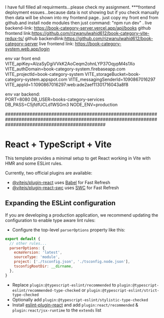 
I have full filled all requirments...please check my assignment.
***frontend deployment essues...because data is not showing but if you check manually then data will be shown into my frontend page.. just copy my front end from github.and install node modules then just command: "npm run dev" .
live backend-link: https://book-category-server.vercel.app/api/books
github frontend link:https://github.com/rizwanulwahid612/book-category-vite-redux-ts/
github backendlink:https://github.com/rizwanulwahid612/book-category-server
live frontend link: https://book-category-system.web.app/login



env var front end:   VITE_apiKey=AIzaSyDgiVVkK2AoCeqm2ohnLYP37OqypM4s1Xo
  VITE_authDomain=book-category-system.firebaseapp.com
  VITE_projectId=book-category-system
  VITE_storageBucket=book-category-system.appspot.com
  VITE_messagingSenderId=1090867016297
  VITE_appId=1:1090867016297:web:ade2aef11301716043a8f8

env var backend:   
    PORT=8080
    DB_USER=books-category-services
    DB_PASS=C5jfdfUCLd1WSGm3
    NODE_ENV=production

   





#####################################################################################################################################################
# React + TypeScript + Vite

This template provides a minimal setup to get React working in Vite with HMR and some ESLint rules.

Currently, two official plugins are available:

- [@vitejs/plugin-react](https://github.com/vitejs/vite-plugin-react/blob/main/packages/plugin-react/README.md) uses [Babel](https://babeljs.io/) for Fast Refresh
- [@vitejs/plugin-react-swc](https://github.com/vitejs/vite-plugin-react-swc) uses [SWC](https://swc.rs/) for Fast Refresh

## Expanding the ESLint configuration

If you are developing a production application, we recommend updating the configuration to enable type aware lint rules:

- Configure the top-level `parserOptions` property like this:

```js
export default {
  // other rules...
  parserOptions: {
    ecmaVersion: 'latest',
    sourceType: 'module',
    project: ['./tsconfig.json', './tsconfig.node.json'],
    tsconfigRootDir: __dirname,
  },
}
```

- Replace `plugin:@typescript-eslint/recommended` to `plugin:@typescript-eslint/recommended-type-checked` or `plugin:@typescript-eslint/strict-type-checked`
- Optionally add `plugin:@typescript-eslint/stylistic-type-checked`
- Install [eslint-plugin-react](https://github.com/jsx-eslint/eslint-plugin-react) and add `plugin:react/recommended` & `plugin:react/jsx-runtime` to the `extends` list
